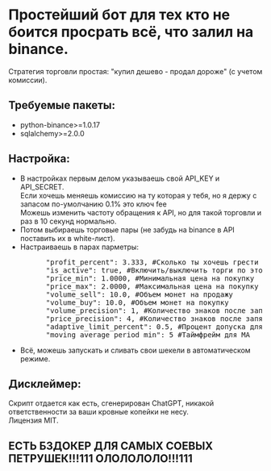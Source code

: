 <h1>Простейший бот для тех кто не боится просрать всё, что залил на binance.</h1>
Стратегия торговли простая: "купил дешево - продал дороже" (с учетом комиссии).

<h2>Требуемые пакеты:</h2>
<ul>
<li>python-binance>=1.0.17</li>
<li>sqlalchemy>=2.0.0</li>
</ul>
<h2>Настройка:</h2>
<ul>
<li>В настройках первым делом указываешь свой API_KEY и API_SECRET.
  <br>Если хочешь меняешь комиссию на ту которая у тебя, но я держу с запасом по-умолчанию 0.1% это ключ fee
  <br>Можешь изменить частоту обращения к API, но для такой торговли и раз в 10 секунд нормально.
</li>
<li>Потом выбираешь торговые пары (не забудь на binance в API поставить их в white-лист).</li>
<li>Настраиваешь в парах парметры:
<pre>
      "profit_percent": 3.333, #Сколько ты хочешь грести профита с каждой сделки
      "is_active": true, #Включить/выключить торги по этой паре
      "price_min": 1.0000, #Минимальная цена на покупку
      "price_max": 2.0000, #Максимальная цена на покупку
      "volume_sell": 10.0, #Объем монет на продажу
      "volume_buy": 10.0, #Объем монет на покупку
      "volume_precision": 1, #Количество знаков после запятой для МОНЕТЫ в торговой паре
      "price_precision": 4, #Количество знаков после запятой для ВАЛЮТЫ в торговой паре
      "adaptive_limit_percent": 0.5, #Процент допуска для выставления цены на покупку ниже рынка
      "moving_average_period_min": 5 #Таймфрейм для MA
</pre>
</li>
<li>Всё, можешь запускать и сливать свои шекели в автоматическом режиме.</li>
</ul>
<h2>Дисклеймер:</h2>
Скрипт отдается как есть, сгенерирован ChatGPT, никакой ответственности за ваши кровные копейки не несу.<br>
Лицензия MIT.
<h2>ЕСТЬ БЗДОКЕР ДЛЯ САМЫХ СОЕВЫХ ПЕТРУШЕК!!!111 ОЛОЛОЛОЛО!!!111</h2>
